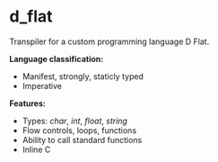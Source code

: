 # d_flat

Transpiler for a custom programming language D Flat.

**Language classification:**

* Manifest, strongly, staticly typed
* Imperative

**Features:**

* Types: _char_, _int_, _float_, _string_
* Flow controls, loops, functions
* Ability to call standard functions
* Inline C
